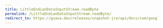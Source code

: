 ```yaml
---
title: LittleEndianDataInputStream.readByte
permalink: /LittleEndianDataInputStream.readByte/
redirect_to: https://guava.dev/releases/snapshot-jre/api/docs/com/google/common/io/LittleEndianDataInputStream.html#readByte--
---
```

